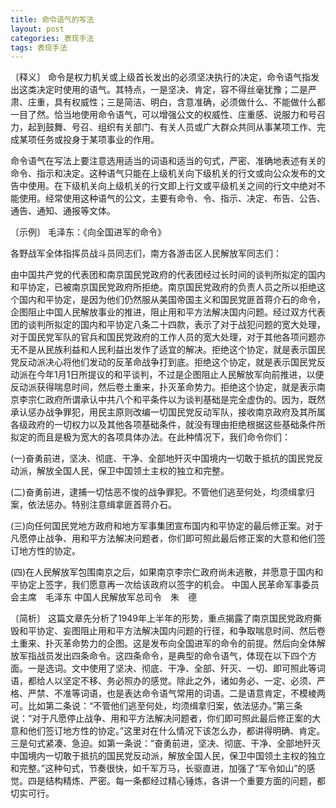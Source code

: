 ```yaml
---
title: 命令语气的写法
layout: post
categories: 表现手法
tags: 表现手法
---
```


〔释义〕 命令是权力机关或上级首长发出的必须坚决执行的决定，命令语气指发出这类决定时使用的语气。其特点，一是坚决、肯定，容不得丝毫犹豫；二是严肃、庄重，具有权威性；三是简洁、明白，含意准确，必须做什么、不能做什么都一目了然。恰当地使用命令语气，可以增强公文的权威性、庄重感、说服力和号召力，起到鼓舞、号召、组织有关部门、有关人员或广大群众共同从事某项工作、完成某项任务或投身于某项事业的作用。

命令语气在写法上要注意选用适当的词语和适当的句式，严密、准确地表述有关的命令、指示和决定。这种语气只能在上级机关向下级机关的行文或向公众发布的文告中使用。在下级机关向上级机关的行文即上行文或平级机关之间的行文中绝对不能使用。经常使用这种语气的公文，主要有命令、令、指示、决定、布告、公告、通告、通知、通报等文体。

〔示例〕 毛泽东：《向全国进军的命令》

各野战军全体指挥员战斗员同志们，南方各游击区人民解放军同志们：

由中国共产党的代表团和南京国民党政府的代表团经过长时间的谈判所拟定的国内和平协定，已被南京国民党政府所拒绝。南京国民党政府的负责人员之所以拒绝这个国内和平协定，是因为他们仍然服从美国帝国主义和国民党匪首蒋介石的命令，企图阻止中国人民解放事业的推进，阻止用和平方法解决国内问题。经过双方代表团的谈判所拟定的国内和平协定八条二十四款，表示了对于战犯问题的宽大处理，对于国民党军队的官兵和国民党政府的工作人员的宽大处理，对于其他各项问题亦无不是从民族利益和人民利益出发作了适宜的解决。拒绝这个协定，就是表示国民党反动派决心将他们发动的反革命战争打到底。拒绝这个协定，就是表示国民党反动派在今年1月1日所提议的和平谈判，不过是企图阻止人民解放军向前推进，以便反动派获得喘息时间，然后卷土重来，扑灭革命势力。拒绝这个协定，就是表示南京李宗仁政府所谓承认中共八个和平条件以为谈判基础是完全虚伪的。因为，既然承认惩办战争罪犯，用民主原则改编一切国民党反动军队，接收南京政府及其所属各级政府的一切权力以及其他各项基础条件，就没有理由拒绝根据这些基础条件所拟定的而且是极为宽大的各项具体办法。在此种情况下，我们命令你们：

(一)奋勇前进，坚决、彻底、干净、全部地歼灭中国境内一切敢于抵抗的国民党反动派，解放全国人民，保卫中国领土主权的独立和完整。

(二)奋勇前进，逮捕一切怙恶不悛的战争罪犯。不管他们逃至何处，均须缉拿归案，依法惩办。特别注意缉拿匪首蒋介石。

(三)向任何国民党地方政府和地方军事集团宣布国内和平协定的最后修正案。对于凡愿停止战争、用和平方法解决问题者，你们即可照此最后修正案的大意和他们签订地方性的协定。

(四)在人民解放军包围南京之后，如果南京李宗仁政府尚未逃散，并愿意于国内和平协定上签字，我们愿意再一次给该政府以签字的机会。
中国人民革命军事委员会主席　毛泽东
中国人民解放军总司令　朱　德

〔简析〕 这篇文章先分析了1949年上半年的形势，重点揭露了南京国民党政府撕毁和平协定、妄图阻止用和平方法解决国内问题的行径，和争取喘息时间、然后卷土重来、扑灭革命势力的企图。这是发布向全国进军的命令的前提。然后向全体解放军指战员发出四条命令。这四条命令，是典型的命令语气，体现在以下四个方面。一是选词。文中使用了坚决、彻底、干净、全部、歼灭、一切、即可照此等词语，都给人以坚定不移、务必照办的感觉。除此之外，诸如务必、一定、必须、严格、严禁、不准等词语，也是表达命令语气常用的词语。二是语意肯定，不模棱两可。比如第二条说：“不管他们逃至何处，均须缉拿归案，依法惩办。”第三条说：“对于凡愿停止战争、用和平方法解决问题者，你们即可照此最后修正案的大意和他们签订地方性的协定。”这里对在什么情况下该怎么办，都讲得明确、肯定。三是句式紧凑、急迫。如第一条说：“奋勇前进，坚决、彻底、干净、全部地歼灭中国境内一切敢于抵抗的国民党反动派，解放全国人民，保卫中国领土主权的独立和完整。”这种句式，节奏很快，如千军万马，长驱直进，加强了“军令如山”的感觉。四是结构精炼、严密。每一条都经过精心锤炼，各讲一个重要方面的问题，都切实可行。 